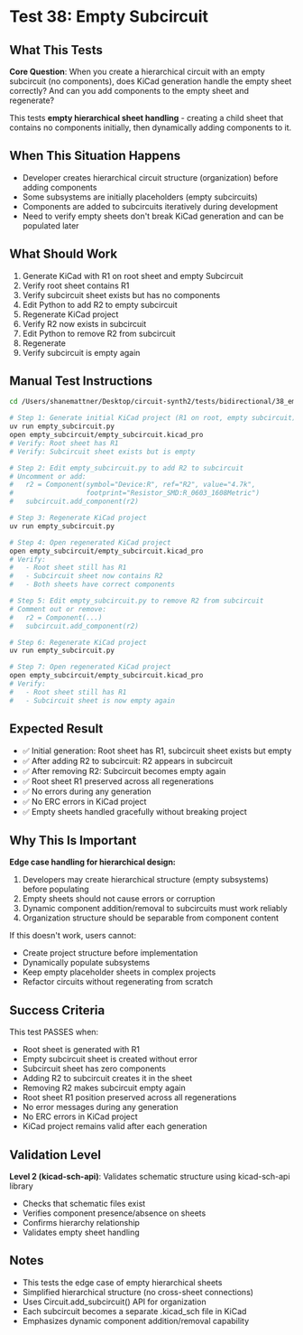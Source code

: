 # Test 38: Empty Subcircuit

## What This Tests

**Core Question**: When you create a hierarchical circuit with an empty subcircuit (no components), does KiCad generation handle the empty sheet correctly? And can you add components to the empty sheet and regenerate?

This tests **empty hierarchical sheet handling** - creating a child sheet that contains no components initially, then dynamically adding components to it.

## When This Situation Happens

- Developer creates hierarchical circuit structure (organization) before adding components
- Some subsystems are initially placeholders (empty subcircuits)
- Components are added to subcircuits iteratively during development
- Need to verify empty sheets don't break KiCad generation and can be populated later

## What Should Work

1. Generate KiCad with R1 on root sheet and empty Subcircuit
2. Verify root sheet contains R1
3. Verify subcircuit sheet exists but has no components
4. Edit Python to add R2 to empty subcircuit
5. Regenerate KiCad project
6. Verify R2 now exists in subcircuit
7. Edit Python to remove R2 from subcircuit
8. Regenerate
9. Verify subcircuit is empty again

## Manual Test Instructions

```bash
cd /Users/shanemattner/Desktop/circuit-synth2/tests/bidirectional/38_empty_subcircuit

# Step 1: Generate initial KiCad project (R1 on root, empty subcircuit)
uv run empty_subcircuit.py
open empty_subcircuit/empty_subcircuit.kicad_pro
# Verify: Root sheet has R1
# Verify: Subcircuit sheet exists but is empty

# Step 2: Edit empty_subcircuit.py to add R2 to subcircuit
# Uncomment or add:
#   r2 = Component(symbol="Device:R", ref="R2", value="4.7k",
#                  footprint="Resistor_SMD:R_0603_1608Metric")
#   subcircuit.add_component(r2)

# Step 3: Regenerate KiCad project
uv run empty_subcircuit.py

# Step 4: Open regenerated KiCad project
open empty_subcircuit/empty_subcircuit.kicad_pro
# Verify:
#   - Root sheet still has R1
#   - Subcircuit sheet now contains R2
#   - Both sheets have correct components

# Step 5: Edit empty_subcircuit.py to remove R2 from subcircuit
# Comment out or remove:
#   r2 = Component(...)
#   subcircuit.add_component(r2)

# Step 6: Regenerate KiCad project
uv run empty_subcircuit.py

# Step 7: Open regenerated KiCad project
open empty_subcircuit/empty_subcircuit.kicad_pro
# Verify:
#   - Root sheet still has R1
#   - Subcircuit sheet is now empty again
```

## Expected Result

- ✅ Initial generation: Root sheet has R1, subcircuit sheet exists but empty
- ✅ After adding R2 to subcircuit: R2 appears in subcircuit
- ✅ After removing R2: Subcircuit becomes empty again
- ✅ Root sheet R1 preserved across all regenerations
- ✅ No errors during any generation
- ✅ No ERC errors in KiCad project
- ✅ Empty sheets handled gracefully without breaking project

## Why This Is Important

**Edge case handling for hierarchical design:**
1. Developers may create hierarchical structure (empty subsystems) before populating
2. Empty sheets should not cause errors or corruption
3. Dynamic component addition/removal to subcircuits must work reliably
4. Organization structure should be separable from component content

If this doesn't work, users cannot:
- Create project structure before implementation
- Dynamically populate subsystems
- Keep empty placeholder sheets in complex projects
- Refactor circuits without regenerating from scratch

## Success Criteria

This test PASSES when:
- Root sheet is generated with R1
- Empty subcircuit sheet is created without error
- Subcircuit sheet has zero components
- Adding R2 to subcircuit creates it in the sheet
- Removing R2 makes subcircuit empty again
- Root sheet R1 position preserved across all regenerations
- No error messages during any generation
- No ERC errors in KiCad project
- KiCad project remains valid after each generation

## Validation Level

**Level 2 (kicad-sch-api)**: Validates schematic structure using kicad-sch-api library
- Checks that schematic files exist
- Verifies component presence/absence on sheets
- Confirms hierarchy relationship
- Validates empty sheet handling

## Notes

- This tests the edge case of empty hierarchical sheets
- Simplified hierarchical structure (no cross-sheet connections)
- Uses Circuit.add_subcircuit() API for organization
- Each subcircuit becomes a separate .kicad_sch file in KiCad
- Emphasizes dynamic component addition/removal capability
